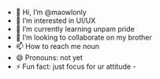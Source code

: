 - 👋 Hi, I’m @maowlonly
- 👀 I’m interested in UI/UX
- 🌱 I’m currently learning unpam pride
- 💞️ I’m looking to collaborate on my brother
- 📫 How to reach me noun
- 😄 Pronouns: not yet
- ⚡ Fun fact: just focus for ur attitude -

<!---
maowlonly/maowlonly is a ✨ special ✨ repository because its `README.md` (this file) appears on your GitHub profile.
You can click the Preview link to take a look at your changes.
--->
